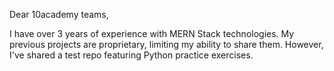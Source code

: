 Dear 10academy teams,

I have over 3 years of experience with MERN Stack technologies. My previous projects are proprietary, limiting my ability to share them. However, I've shared a test repo featuring Python practice exercises.
